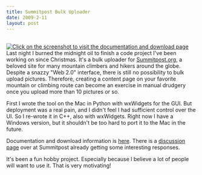 ```yaml
---
title: Summitpost Bulk Uploader
date: 2009-2-11
layout: post
---
```


[  
![Click on the screenshot to visit the documentation and download page](http://www.summitpost.org/images/small/488377.jpg)](http://www.summitpost.org/article/488357/Summitpost-Bulk-Uploader.html)Last
night I burned the midnight oil to finish a code project I've been working
on since Christmas. It's a bulk uploader for [Summitpost.org](http://www.summitpost.org/),
a beloved site for many mountain climbers and hikers around the globe.
Despite a snazzy "Web 2.0" interface, there is still no possibility to
bulk upload pictures. Therefore, creating a content page on your favorite
mountain or climbing route can become an exercise in manual drudgery once
you upload more than 10 pictures or so.
  
  
First I wrote the tool on the Mac in Python with wxWidgets for the GUI.
But deployment was a real pain, and I didn't feel I had sufficient control
over the UI. So I re-wrote it in C++, also with wxWidgets. Right now I
have a Windows version, but it shouldn't be too hard to port it to the
Mac in the future.
  
  
Documentation and download information is [here](http://www.summitpost.org/article/488357/Summitpost-Bulk-Uploader.html).
There is a [discussion page](http://www.summitpost.org/phpBB2/viewtopic.php?t=43402) over
at Summitpost already getting some interesting responses.
  
  
It's been a fun hobby project. Especially because I believe a lot of people
will want to use it. That is very motivating!
